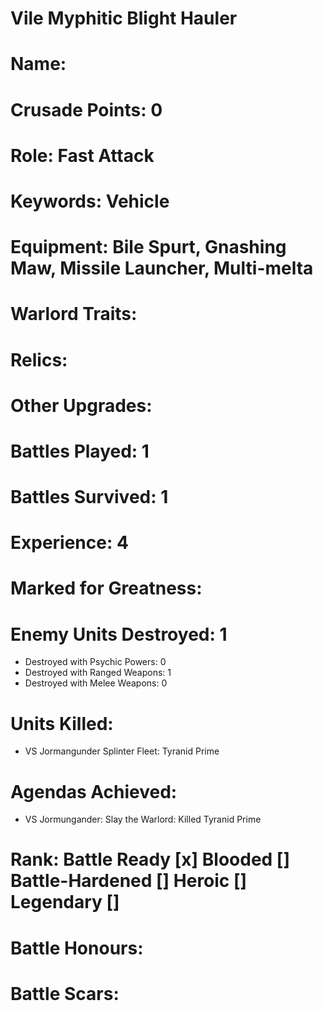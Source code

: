 # Vile Myphitic Blight Hauler

# Name: 
# Crusade Points: 0 
# Role: Fast Attack
# Keywords: Vehicle
# Equipment: Bile Spurt, Gnashing Maw, Missile Launcher, Multi-melta
# Warlord Traits:
# Relics:
# Other Upgrades:

# Battles Played: 1
# Battles Survived: 1
# Experience: 4
# Marked for Greatness:
# Enemy Units Destroyed: 1
  * Destroyed with Psychic Powers: 0 
  * Destroyed with Ranged Weapons: 1
  * Destroyed with Melee Weapons: 0
# Units Killed: 
  * VS Jormangunder Splinter Fleet: Tyranid Prime
# Agendas Achieved:
  * VS Jormungander: Slay the Warlord: Killed Tyranid Prime

# Rank: Battle Ready [x] Blooded [] Battle-Hardened [] Heroic [] Legendary []

# Battle Honours: 
# Battle Scars: